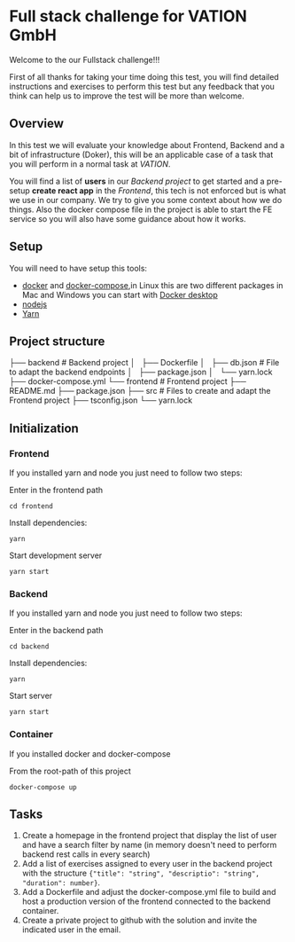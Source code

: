 # Full stack challenge for VATION GmbH

Welcome to the our Fullstack challenge!!!

First of all thanks for taking your time doing this test, you will find detailed instructions and exercises to perform this test but any feedback that you think can help us to improve the test will be more than welcome.

## Overview

In this test we will evaluate your knowledge about Frontend, Backend and a bit of infrastructure (Doker), this will be an applicable case of a task that you will perform in a normal task at *VATION*. 

You will find a list of **users** in our *Backend project* to get started and a pre-setup **create react app** in the *Frontend*, this tech is not enforced but is what we use in our company. We try to give you some context about how we do things. Also the docker compose file in the project is able to start the FE service so you will also have some guidance about how it works.

## Setup

You will need to have setup this tools:

* [docker](https://docs.docker.com/engine/install/) and [docker-compose](https://docs.docker.com/compose/install/),in Linux this are two different packages in Mac and Windows you can start with [Docker desktop](https://www.docker.com/products/docker-desktop)
* [nodejs](https://nodejs.org/en/)
* [Yarn](https://classic.yarnpkg.com/en/docs/install/#mac-stable)

## Project structure

├── backend # Backend project
│   ├── Dockerfile
│   ├── db.json # File to adapt the backend endpoints
│   ├── package.json
│   └── yarn.lock
├── docker-compose.yml
└── frontend # Frontend project
    ├── README.md
    ├── package.json
    ├── src # Files to create and adapt the Frontend project
    ├── tsconfig.json
    └── yarn.lock

## Initialization

### Frontend
If you installed yarn and node you just need to follow two steps:

Enter in the frontend path

```
cd frontend
```

Install dependencies:

```
yarn
```

Start development server

```
yarn start
```


### Backend
If you installed yarn and node you just need to follow two steps:

Enter in the backend path

```
cd backend
```

Install dependencies:

```
yarn
```

Start server

```
yarn start
```

### Container
If you installed docker and docker-compose

From the root-path of this project

```
docker-compose up
```

## Tasks

1. Create a homepage in the frontend project that display the list of user and have a search filter by name (in memory doesn't need to perform backend rest calls in every search)
2. Add a list of exercises assigned to every user in the backend project with the structure `{"title": "string", "descriptio": "string", "duration": number}`.
3. Add a Dockerfile and adjust the docker-compose.yml file to build and host a production version of the frontend connected to the backend container.
4. Create a private project to github with the solution and invite the indicated user in the email.

